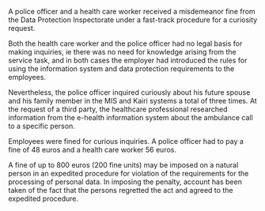A police officer and a health care worker received a misdemeanor fine from the Data Protection Inspectorate under a fast-track procedure for a curiosity request.
 
Both the health care worker and the police officer had no legal basis for making inquiries, ie there was no need for knowledge arising from the service task, and in both cases the employer had introduced the rules for using the information system and data protection requirements to the employees.

Nevertheless, the police officer inquired curiously about his future spouse and his family member in the MIS and Kairi systems a total of three times. At the request of a third party, the healthcare professional researched information from the e-health information system about the ambulance call to a specific person.

Employees were fined for curious inquiries. A police officer had to pay a fine of 48 euros and a health care worker 56 euros.

A fine of up to 800 euros (200 fine units) may be imposed on a natural person in an expedited procedure for violation of the requirements for the processing of personal data. In imposing the penalty, account has been taken of the fact that the persons regretted the act and agreed to the expedited procedure.
